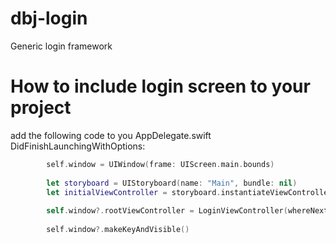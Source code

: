 # dbj-login
Generic login framework

# How to include login screen to your project

add the following code to you AppDelegate.swift DidFinishLaunchingWithOptions:

```swift
        self.window = UIWindow(frame: UIScreen.main.bounds)
        
        let storyboard = UIStoryboard(name: "Main", bundle: nil)
        let initialViewController = storyboard.instantiateViewController(withIdentifier: "FirstViewController")
        
        self.window?.rootViewController = LoginViewController(whereNextViewControllerIs: initialViewController)
        
        self.window?.makeKeyAndVisible()
```
